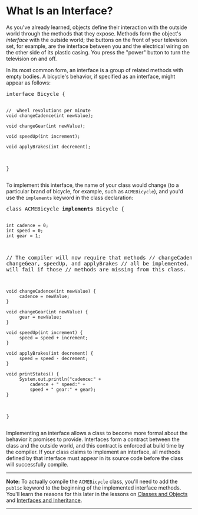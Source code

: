 <h1>What Is an Interface?</h1>
<!-- What is Inheritance? -->
<p>As you&#39;ve already learned, objects define their interaction with the outside world through the methods that they expose. Methods form the object&#39;s <i>interface</i> with the outside world; the buttons on the front of your television set, for example, are the interface between you and the electrical wiring on the other side of its plastic casing. You press the &quot;power&quot; button to turn the television on and off.</p>
<p>In its most common form, an interface is a group of related methods with empty bodies. A bicycle&#39;s behavior, if specified as an interface, might appear as follows:</p>
<div class="codeblock"><pre>
interface Bicycle {

    //  wheel revolutions per minute
    void changeCadence(int newValue);

    void changeGear(int newValue);

    void speedUp(int increment);

    void applyBrakes(int decrement);
}
</pre></div>
<p>To implement this interface, the name of your class would change (to a particular brand of bicycle, for example, such as <code>ACMEBicycle</code>), and you&#39;d use the <code>implements</code> keyword in the class declaration:</p>
<div class="codeblock"><pre>
class ACMEBicycle <strong>implements</strong> Bicycle {

    int cadence = 0;
    int speed = 0;
    int gear = 1;

   // The compiler will now require that methods
   // changeCadence, changeGear, speedUp, and applyBrakes
   // all be implemented. Compilation will fail if those
   // methods are missing from this class.

    void changeCadence(int newValue) {
         cadence = newValue;
    }

    void changeGear(int newValue) {
         gear = newValue;
    }

    void speedUp(int increment) {
         speed = speed + increment;   
    }

    void applyBrakes(int decrement) {
         speed = speed - decrement;
    }

    void printStates() {
         System.out.println("cadence:" +
             cadence + " speed:" + 
             speed + " gear:" + gear);
    }
}
</pre></div>
<p>Implementing an interface allows a class to become more formal about the behavior it promises to provide. Interfaces form a contract between the class and the outside world, and this contract is enforced at build time by the compiler. If your class claims to implement an interface, all methods defined by that interface must appear in its source code before the class will successfully compile.</p>
<div class="note"><hr /><strong>Note:</strong>&nbsp;To actually compile the <code>ACMEBicycle</code> class, you&#39;ll need to add the <code>public</code> keyword to the beginning of the implemented interface methods. You&#39;ll learn the reasons for this later in the lessons on 
<a class="TutorialLink" target="_top" href="../javaOO/index.html">Classes and Objects</a> and 
<a class="TutorialLink" target="_top" href="../IandI/index.html">Interfaces and Inheritance</a>.
<hr /></div>
